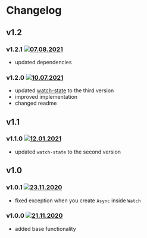 # Changelog

## v1.2

### v1.2.1 [![07.08.2021](https://img.shields.io/date/1628369157)](https://github.com/d8corp/watch-state-async/tree/v1.2.1)
- updated dependencies

### v1.2.0 [![10.07.2021](https://img.shields.io/date/1625945309)](https://github.com/d8corp/watch-state-async/tree/v1.2.0)
- updated [watch-state](https://www.npmjs.com/package/watch-state) to the third version
- improved implementation
- changed readme

## v1.1

### v1.1.0 [![12.01.2021](https://img.shields.io/date/1610475954)](https://github.com/d8corp/watch-state-async/tree/v1.1.0)
- updated `watch-state` to the second version

## v1.0

### v1.0.1 [![23.11.2020](https://img.shields.io/date/1606154855)](https://github.com/d8corp/watch-state-async/tree/v1.0.1)
- fixed exception when you create `Async` inside `Watch`

### v1.0.0 [![21.11.2020](https://img.shields.io/date/1605974991)](https://github.com/d8corp/watch-state-async/tree/v1.0.0)
- added base functionality
